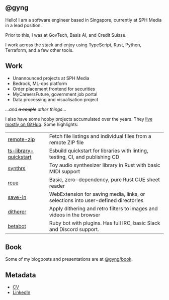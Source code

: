 ## @gyng

Hello! I am a software engineer based in Singapore, currently at SPH Media in a lead position.

Prior to this, I was at GovTech, Basis AI, and Credit Suisse.

I work across the stack and enjoy using TypeScript, Rust, Python, Terraform, and a few other tools.

## Work

- Unannounced projects at SPH Media
- Bedrock, ML-ops platform
- Order placement frontend for securities
- MyCareersFuture, government job portal
- Data processing and visualisation project

_&hellip;and ~~a couple~~ other things_&hellip;

I also have some hobby projects accumulated over the years. They [live mostly on GitHub](https://github.com/gyng?tab=repositories). Some highlights:

|||
|-|-|
|[remote-zip](https://github.com/gyng/remote-zip)|Fetch file listings and individual files from a remote ZIP file|
|[ts-library-quickstart](https://github.com/gyng/ts-library-quickstart/)|Esbuild quickstart for libraries with linting, testing, CI, and publishing CD|
|[synthrs](https://github.com/gyng/synthrs)|Toy audio synthesizer library in Rust with basic MIDI support|
|[rcue](https://github.com/gyng/rcue)|Basic, zero-dependency, pure Rust CUE sheet reader|
|[save-in](https://github.com/gyng/save-in/)|WebExtension for saving media, links, or selections into user-defined directories|
|[ditherer](https://github.com/gyng/ditherer)|Apply dithering and retro filters to images and videos in the browser|
|[betabot](https://github.com/gyng/betabot)|Ruby bot with plugins. Has full IRC, basic Slack and Discord support.|

## Book

Some of my blogposts and presentations are at [@gyng/book](https://gyng.github.io/book/).

## Metadata

- [CV](./cv/cv.pdf)
- [LinkedIn](https://www.linkedin.com/in/guoyou/)
